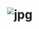 # ![jpg](https://user-images.githubusercontent.com/29953103/188968663-fc2814e9-7892-46bd-8e25-b35162c99e11.gif)
